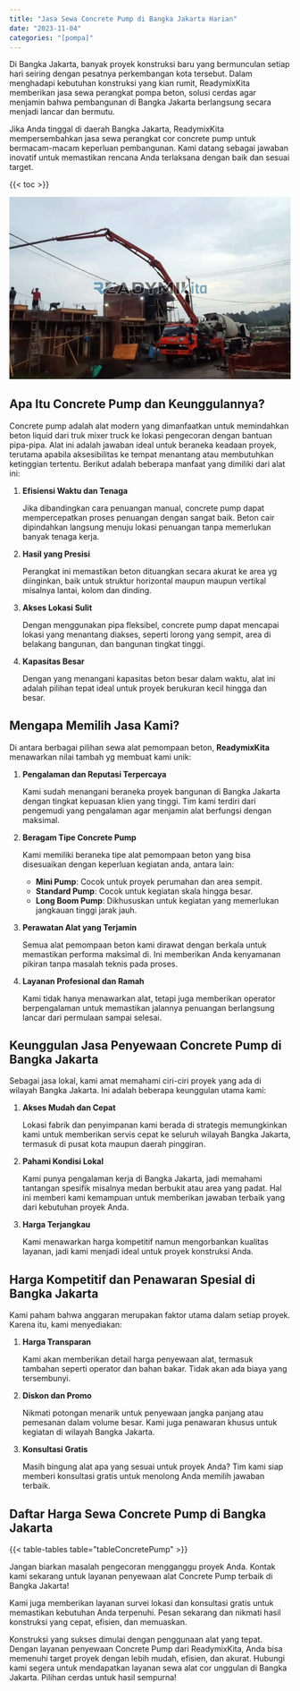```yaml
---
title: "Jasa Sewa Concrete Pump di Bangka Jakarta Harian"
date: "2023-11-04"
categories: "[pompa]"
---
```


Di Bangka Jakarta, banyak proyek konstruksi baru yang bermunculan setiap hari seiring dengan pesatnya perkembangan kota tersebut. Dalam menghadapi kebutuhan konstruksi yang kian rumit, ReadymixKita memberikan jasa sewa perangkat pompa beton, solusi cerdas agar menjamin bahwa pembangunan di Bangka Jakarta berlangsung secara menjadi lancar dan bermutu.

Jika Anda tinggal di daerah Bangka Jakarta, ReadymixKita mempersembahkan jasa sewa perangkat cor concrete pump untuk bermacam-macam keperluan pembangunan. Kami datang sebagai jawaban inovatif untuk memastikan rencana Anda terlaksana dengan baik dan sesuai target.

{{< toc >}}

![Jasa Sewa Concrete Pump di Bangka Jakarta Harian](/images/pompa/sewa-pompa-01.jpg)

## Apa Itu Concrete Pump dan Keunggulannya?

Concrete pump adalah alat modern yang dimanfaatkan untuk memindahkan beton liquid dari truk mixer truck ke lokasi pengecoran dengan bantuan pipa-pipa. Alat ini adalah jawaban ideal untuk beraneka keadaan proyek, terutama apabila aksesibilitas ke tempat menantang atau membutuhkan ketinggian tertentu. Berikut adalah beberapa manfaat yang dimiliki dari alat ini:

1. **Efisiensi Waktu dan Tenaga**

   Jika dibandingkan cara penuangan manual, concrete pump dapat mempercepatkan proses penuangan dengan sangat baik. Beton cair dipindahkan langsung menuju lokasi penuangan tanpa memerlukan banyak tenaga kerja.

2. **Hasil yang Presisi**

   Perangkat ini memastikan beton dituangkan secara akurat ke area yg diinginkan, baik untuk struktur horizontal maupun maupun vertikal misalnya lantai, kolom dan dinding.

3. **Akses Lokasi Sulit**

   Dengan menggunakan pipa fleksibel, concrete pump dapat mencapai lokasi yang menantang diakses, seperti lorong yang sempit, area di belakang bangunan, dan bangunan tingkat tinggi.

4. **Kapasitas Besar**

   Dengan yang menangani kapasitas beton besar dalam waktu, alat ini adalah pilihan tepat ideal untuk proyek berukuran kecil hingga dan besar.

## Mengapa Memilih Jasa Kami?

Di antara berbagai pilihan sewa alat pemompaan beton, **ReadymixKita** menawarkan nilai tambah yg membuat kami unik:

1. **Pengalaman dan Reputasi Terpercaya**

   Kami sudah menangani beraneka proyek bangunan di Bangka Jakarta dengan tingkat kepuasan klien yang tinggi. Tim kami terdiri dari pengemudi yang pengalaman agar menjamin alat berfungsi dengan maksimal.

2. **Beragam Tipe Concrete Pump**

   Kami memiliki beraneka tipe alat pemompaan beton yang bisa disesuaikan dengan keperluan kegiatan anda, antara lain:
   - **Mini Pump**: Cocok untuk proyek perumahan dan area sempit.
   - **Standard Pump**: Cocok untuk kegiatan skala hingga besar.
   - **Long Boom Pump**: Dikhususkan untuk kegiatan yang memerlukan jangkauan tinggi jarak jauh.

3. **Perawatan Alat yang Terjamin**

   Semua alat pemompaan beton kami dirawat dengan berkala untuk memastikan performa maksimal di. Ini memberikan Anda kenyamanan pikiran tanpa masalah teknis pada proses.

4. **Layanan Profesional dan Ramah**

   Kami tidak hanya menawarkan alat, tetapi juga memberikan operator berpengalaman untuk memastikan jalannya penuangan berlangsung lancar dari permulaan sampai selesai.

## Keunggulan Jasa Penyewaan Concrete Pump di Bangka Jakarta

Sebagai jasa lokal, kami amat memahami ciri-ciri proyek yang ada di wilayah Bangka Jakarta. Ini adalah beberapa keunggulan utama kami:

1. **Akses Mudah dan Cepat**

   Lokasi fabrik dan penyimpanan kami berada di strategis memungkinkan kami untuk memberikan servis cepat ke seluruh wilayah Bangka Jakarta, termasuk di pusat kota maupun daerah pinggiran.

2. **Pahami Kondisi Lokal**

   Kami punya pengalaman kerja di Bangka Jakarta, jadi memahami tantangan spesifik misalnya medan berbukit atau area yang padat. Hal ini memberi kami kemampuan untuk memberikan jawaban terbaik yang dari kebutuhan proyek Anda.

3. **Harga Terjangkau**

   Kami menawarkan harga kompetitif namun mengorbankan kualitas layanan, jadi kami menjadi ideal untuk proyek konstruksi Anda.

## Harga Kompetitif dan Penawaran Spesial di Bangka Jakarta

Kami paham bahwa anggaran merupakan faktor utama dalam setiap proyek. Karena itu, kami menyediakan:

1. **Harga Transparan**

   Kami akan memberikan detail harga penyewaan alat, termasuk tambahan seperti operator dan bahan bakar. Tidak akan ada biaya yang tersembunyi.

2. **Diskon dan Promo**

   Nikmati potongan menarik untuk penyewaan jangka panjang atau pemesanan dalam volume besar. Kami juga penawaran khusus untuk kegiatan di wilayah Bangka Jakarta.

3. **Konsultasi Gratis**

   Masih bingung alat apa yang sesuai untuk proyek Anda? Tim kami siap memberi konsultasi gratis untuk menolong Anda memilih jawaban terbaik.

## Daftar Harga Sewa Concrete Pump di Bangka Jakarta

{{< table-tables table="tableConcretePump" >}}

Jangan biarkan masalah pengecoran mengganggu proyek Anda. Kontak kami sekarang untuk layanan penyewaan alat Concrete Pump terbaik di Bangka Jakarta!

Kami juga memberikan layanan survei lokasi dan konsultasi gratis untuk memastikan kebutuhan Anda terpenuhi. Pesan sekarang dan nikmati hasil konstruksi yang cepat, efisien, dan memuaskan.

Konstruksi yang sukses dimulai dengan penggunaan alat yang tepat. Dengan layanan penyewaan Concrete Pump dari ReadymixKita, Anda bisa memenuhi target proyek dengan lebih mudah, efisien, dan akurat. Hubungi kami segera untuk mendapatkan layanan sewa alat cor unggulan di Bangka Jakarta. Pilihan cerdas untuk hasil sempurna!
